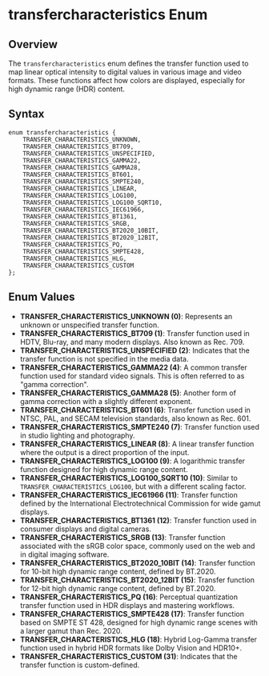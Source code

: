 # transfercharacteristics Enum

## Overview
The `transfercharacteristics` enum defines the transfer function used to map linear optical intensity to digital values in various image and video formats. These functions affect how colors are displayed, especially for high dynamic range (HDR) content.

## Syntax
```angelscript
enum transfercharacteristics {
    TRANSFER_CHARACTERISTICS_UNKNOWN,
    TRANSFER_CHARACTERISTICS_BT709,
    TRANSFER_CHARACTERISTICS_UNSPECIFIED,
    TRANSFER_CHARACTERISTICS_GAMMA22,
    TRANSFER_CHARACTERISTICS_GAMMA28,
    TRANSFER_CHARACTERISTICS_BT601,
    TRANSFER_CHARACTERISTICS_SMPTE240,
    TRANSFER_CHARACTERISTICS_LINEAR,
    TRANSFER_CHARACTERISTICS_LOG100,
    TRANSFER_CHARACTERISTICS_LOG100_SQRT10,
    TRANSFER_CHARACTERISTICS_IEC61966,
    TRANSFER_CHARACTERISTICS_BT1361,
    TRANSFER_CHARACTERISTICS_SRGB,
    TRANSFER_CHARACTERISTICS_BT2020_10BIT,
    TRANSFER_CHARACTERISTICS_BT2020_12BIT,
    TRANSFER_CHARACTERISTICS_PQ,
    TRANSFER_CHARACTERISTICS_SMPTE428,
    TRANSFER_CHARACTERISTICS_HLG,
    TRANSFER_CHARACTERISTICS_CUSTOM
};
```

## Enum Values
- **TRANSFER_CHARACTERISTICS_UNKNOWN (0)**: Represents an unknown or unspecified transfer function.
- **TRANSFER_CHARACTERISTICS_BT709 (1)**: Transfer function used in HDTV, Blu-ray, and many modern displays. Also known as Rec. 709.
- **TRANSFER_CHARACTERISTICS_UNSPECIFIED (2)**: Indicates that the transfer function is not specified in the media data.
- **TRANSFER_CHARACTERISTICS_GAMMA22 (4)**: A common transfer function used for standard video signals. This is often referred to as "gamma correction".
- **TRANSFER_CHARACTERISTICS_GAMMA28 (5)**: Another form of gamma correction with a slightly different exponent.
- **TRANSFER_CHARACTERISTICS_BT601 (6)**: Transfer function used in NTSC, PAL, and SECAM television standards, also known as Rec. 601.
- **TRANSFER_CHARACTERISTICS_SMPTE240 (7)**: Transfer function used in studio lighting and photography.
- **TRANSFER_CHARACTERISTICS_LINEAR (8)**: A linear transfer function where the output is a direct proportion of the input.
- **TRANSFER_CHARACTERISTICS_LOG100 (9)**: A logarithmic transfer function designed for high dynamic range content.
- **TRANSFER_CHARACTERISTICS_LOG100_SQRT10 (10)**: Similar to `TRANSFER_CHARACTERISTICS_LOG100`, but with a different scaling factor.
- **TRANSFER_CHARACTERISTICS_IEC61966 (11)**: Transfer function defined by the International Electrotechnical Commission for wide gamut displays.
- **TRANSFER_CHARACTERISTICS_BT1361 (12)**: Transfer function used in consumer displays and digital cameras.
- **TRANSFER_CHARACTERISTICS_SRGB (13)**: Transfer function associated with the sRGB color space, commonly used on the web and in digital imaging software.
- **TRANSFER_CHARACTERISTICS_BT2020_10BIT (14)**: Transfer function for 10-bit high dynamic range content, defined by BT.2020.
- **TRANSFER_CHARACTERISTICS_BT2020_12BIT (15)**: Transfer function for 12-bit high dynamic range content, defined by BT.2020.
- **TRANSFER_CHARACTERISTICS_PQ (16)**: Perceptual quantization transfer function used in HDR displays and mastering workflows.
- **TRANSFER_CHARACTERISTICS_SMPTE428 (17)**: Transfer function based on SMPTE ST 428, designed for high dynamic range scenes with a larger gamut than Rec. 2020.
- **TRANSFER_CHARACTERISTICS_HLG (18)**: Hybrid Log-Gamma transfer function used in hybrid HDR formats like Dolby Vision and HDR10+.
- **TRANSFER_CHARACTERISTICS_CUSTOM (31)**: Indicates that the transfer function is custom-defined.
